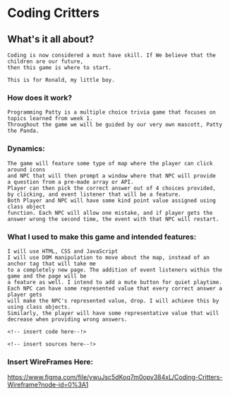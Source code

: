 # Coding Critters

## What's it all about?

    Coding is now considered a must have skill. If We believe that the children are our future,
    then this game is where to start.

    This is for Ronald, my little boy.

### How does it work?

    Programming Patty is a multiple choice trivia game that focuses on topics learned from week 1.
    Throughout the game we will be guided by our very own mascott, Patty the Panda.

### Dynamics:

    The game will feature some type of map where the player can click around icons
    and NPC that will then prompt a window where that NPC will provide
    a question from a pre-made array or API.
    Player can then pick the correct answer out of 4 choices provided,
    by clicking, and event listener that will be a feature.
    Both Player and NPC will have some kind point value assigned using class object
    function. Each NPC will allow one mistake, and if player gets the answer wrong the second time, the event with that NPC will restart.

### What I used to make this game and intended features:

    I will use HTML, CSS and JavaScript
    I will use DOM manipulation to move about the map, instead of an anchor tag that will take me
    to a completely new page. The addition of event listeners within the game and the page will be
    a feature as well. I intend to add a mute button for quiet playtime.
    Each NPC can have some represented value that every correct answer a player gets
    will make the NPC's represented value, drop. I will achieve this by using class objects.
    Similarly, the player will have some representative value that will decrease when providing wrong answers.

    <!-- insert code here--!>

    <!-- insert sources here--!>

### Insert WireFrames Here:

https://www.figma.com/file/ywuJsc5dKoq7m0opv384xL/Coding-Critters-Wireframe?node-id=0%3A1
